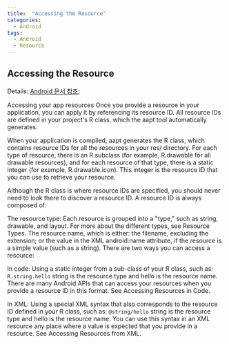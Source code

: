```yaml
---
title:  "Accessing the Resource"
categories:
  - Android
tags:
  - Android
  - Resource
---
```



## Accessing the Resource

Details: [Android 문서 참조;](https://developer.android.com/guide/topics/resources/providing-resources)

Accessing your app resources
Once you provide a resource in your application, you can apply it by referencing its resource ID. All resource IDs are defined in your project's R class, which the aapt tool automatically generates.

When your application is compiled, aapt generates the R class, which contains resource IDs for all the resources in your res/ directory. For each type of resource, there is an R subclass (for example, R.drawable for all drawable resources), and for each resource of that type, there is a static integer (for example, R.drawable.icon). This integer is the resource ID that you can use to retrieve your resource.

Although the R class is where resource IDs are specified, you should never need to look there to discover a resource ID. A resource ID is always composed of:

The resource type: Each resource is grouped into a "type," such as string, drawable, and layout. For more about the different types, see Resource Types.
The resource name, which is either: the filename, excluding the extension; or the value in the XML android:name attribute, if the resource is a simple value (such as a string).
There are two ways you can access a resource:

In code: Using a static integer from a sub-class of your R class, such as:
`R.string.hello`
string is the resource type and hello is the resource name. There are many Android APIs that can access your resources when you provide a resource ID in this format. See Accessing Resources in Code.

In XML: Using a special XML syntax that also corresponds to the resource ID defined in your R class, such as:
`@string/hello`
string is the resource type and hello is the resource name. You can use this syntax in an XML resource any place where a value is expected that you provide in a resource. See Accessing Resources from XML.
